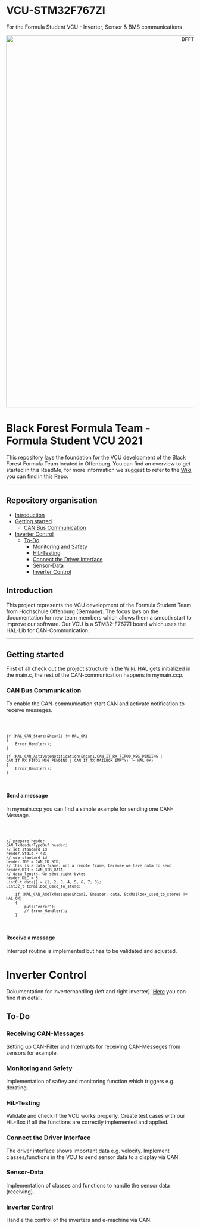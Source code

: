# VCU-STM32F767ZI
For the Formula Student VCU - Inverter, Sensor &amp; BMS communications
<p align="center">
  <a href="https://blackforestformula.hs-offenburg.de/">
    <img alt="BFFT_Logo" title="BFFT" src="https://scontent-frt3-1.xx.fbcdn.net/v/t1.0-9/69419451_117866062911797_4569414645357477888_o.jpg?_nc_cat=107&ccb=1-3&_nc_sid=973b4a&_nc_ohc=b5rqMomf8_AAX8x_CMD&_nc_ht=scontent-frt3-1.xx&oh=7ab30784f93fdf5ad846196156f856e6&oe=606D20C4" width="1000">
  </a>
</p>

# Black Forest Formula Team - Formula Student VCU 2021

This repository lays the foundation for the VCU development of the Black Forest Formula Team located in Offenburg. You can find an overview to get started in this ReadMe, for more information we suggest to refer to the [Wiki](https://github.com/Black-Forest-Formula-Team/VCU-STM32F767ZI/wiki) you can find in this Repo.
____________________


## Repository organisation

<!-- START doctoc generated TOC please keep comment here to allow auto update -->
<!-- DON'T EDIT THIS SECTION, INSTEAD RE-RUN doctoc TO UPDATE -->


  - [Introduction](#introduction)
  - [Getting started](#getting-started)
    - [CAN Bus Communication](#can-bus-communication)
- [Inverter Control](#inverter-control)
  - [To-Do](#to-do)
    - [Monitoring and Safety](#monitoring-and-safety)
    - [HiL-Testing](#hil-testing)
    - [Connect the Driver Interface](#connect-the-driver-interface)
    - [Sensor-Data](#sensor-data)
    - [Inverter Control](#inverter-control-1)

<!-- END doctoc generated TOC please keep comment here to allow auto update -->

## Introduction
This project represents the VCU development of the Formula Student Team from Hochschule Offenburg (Germany). The focus lays on the documentation for new team members which allows them a smooth start to improve our software.
Our VCU is a STM32-F767ZI board which uses the HAL-Lib for CAN-Communication.


____________________
## Getting started
First of all check out the project structure in the [Wiki](https://github.com/Black-Forest-Formula-Team/VCU-STM32F767ZI/wiki/Project-Structure).
HAL gets initialized in the main.c, the rest of the CAN-communication happens in mymain.ccp.



### CAN Bus Communication
To enable the CAN-communication start CAN and activate notification to receive messeges.


<p><code>

	if (HAL_CAN_Start(&hcan1) != HAL_OK)
	{
		Error_Handler();
	}

	if (HAL_CAN_ActivateNotification(&hcan1,CAN_IT_RX_FIFO0_MSG_PENDING | CAN_IT_RX_FIFO1_MSG_PENDING | CAN_IT_TX_MAILBOX_EMPTY) != HAL_OK)
	{
		Error_Handler();
	}
  </code></p>

#### Send a message
In mymain.ccp you can find a simple example for sending one CAN-Message.

<p><code>

	// prepare header
	CAN_TxHeaderTypeDef header;
	// set standard id
	header.StdId = 42;
	// use standard id
	header.IDE = CAN_ID_STD;
	// this is a data frame, not a remote frame, because we have data to send
	header.RTR = CAN_RTR_DATA;
	// data length, we send eight bytes
	header.DLC = 8;
	uint8_t data[] = {1, 2, 3, 4, 5, 6, 7, 8};
	uint32_t txMailbox_used_to_store;

		if (HAL_CAN_AddTxMessage(&hcan1, &header, data, &txMailbox_used_to_store) != HAL_OK)
		{
			puts("error");
			// Error_Handler();
		}
  </code></p>

#### Receive a message
Interrupt routine is implemented but has to be validated and adjusted.


# Inverter Control
Dokumentation for inverterhandling (left and right inverter). [Here](https://github.com/Black-Forest-Formula-Team/VCU-STM32F767ZI/wiki/Inverter-Control) you can find it in detail.

## To-Do

### Receiving CAN-Messages
Setting up CAN-Filter and Interrupts for receiving CAN-Messeges from sensors for example.

### Monitoring and Safety
Implementation of saftey and monitoring function which triggers e.g. derating.

### HiL-Testing
Validate and check if the VCU works properly. Create test cases with our HiL-Box if all the functions are correctly implemented and applied.

### Connect the Driver Interface
The driver interface shows important data e.g. velocity. Implement classes/functions in the VCU to send sensor data to a display via CAN.

### Sensor-Data
Implementation of classes and functions to handle the sensor data (receiving).

### Inverter Control
Handle the control of the inverters and e-machine via CAN.
